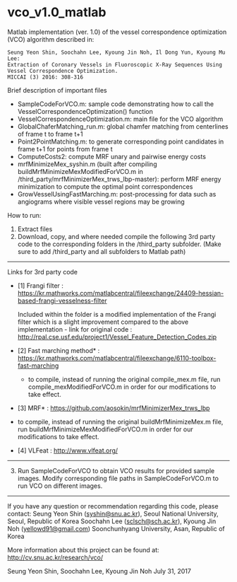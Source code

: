 # vco_v1.0_matlab
Matlab implementation (ver. 1.0) of the vessel correspondence optimization (VCO) algorithm described in:

    Seung Yeon Shin, Soochahn Lee, Kyoung Jin Noh, Il Dong Yun, Kyoung Mu Lee:
    Extraction of Coronary Vessels in Fluoroscopic X-Ray Sequences Using 
    Vessel Correspondence Optimization. 
    MICCAI (3) 2016: 308-316


Brief description of important files
- SampleCodeForVCO.m: sample code demonstrating how to call the VesselCorrespondenceOptimization() function
- VesselCorrespondenceOptimization.m: main file for the VCO algorithm
- GlobalChaferMatching_run.m: global chamfer matching from centerlines of frame t to frame t+1
- Point2PointMatching.m: to generate corresponding point candidates in frame t+1 for points from frame t
- ComputeCosts2: compute MRF unary and pairwise energy costs
- mrfMinimizeMex_syshin.m (built after compiling buildMrfMinimizeMexModifiedForVCO.m in /third_party/mrfMinimizerMex_trws_lbp-master): perform MRF energy minimization to compute the optimal point correspondences
- GrowVesselUsingFastMarching.m: post-processing for data such as angiograms where visible vessel regions may be growing


How to run:
1. Extract files
2. Download, copy, and where needed compile the following 3rd party code to the corresponding folders in the /third_party subfolder. (Make sure to add /third_party and all subfolders to Matlab path)
**************************************************************

Links for 3rd party code
- [1] Frangi filter : https://kr.mathworks.com/matlabcentral/fileexchange/24409-hessian-based-frangi-vesselness-filter
  
  Included within the folder is a modified implementation of the Frangi filter which is a slight improvement compared to the above implementation - link for original code :  http://rpal.cse.usf.edu/project1/Vessel_Feature_Detection_Codes.zip
- [2] Fast marching method* : https://kr.mathworks.com/matlabcentral/fileexchange/6110-toolbox-fast-marching
  * to compile, instead of running the original compile_mex.m file, run compile_mexModifiedForVCO.m in order for our modifications to take effect.
- [3] MRF* : https://github.com/aosokin/mrfMinimizerMex_trws_lbp 
 * to compile, instead of running the original buildMrfMinimizeMex.m file, run buildMrfMinimizeMexModifiedForVCO.m in order for our modifications to take effect.
- [4] VLFeat : http://www.vlfeat.org/

**************************************************************

3. Run SampleCodeForVCO to obtain VCO results for provided sample images. Modify corresponding file paths in SampleCodeForVCO.m to run VCO on different images.


**************************************************************
If you have any question or recommendation regarding this code, please contact:
Seung Yeon Shin (syshin@snu.ac.kr),
Seoul National University, Seoul, Republic of Korea
Soochahn Lee (sclsch@sch.ac.kr),
Kyoung Jin Noh (yellowd91@gmail.com)
Soonchunhyang University, Asan, Republic of Korea


More information about this project can be found at:
http://cv.snu.ac.kr/research/vco/


Seung Yeon Shin, Soochahn Lee, Kyoung Jin Noh
July 31, 2017

